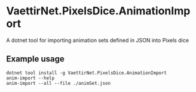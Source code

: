 # VaettirNet.PixelsDice.AnimationImport

A dotnet tool for importing animation sets defined in JSON into Pixels dice

## Example usage

```shell
dotnet tool install -g VaettirNet.PixelsDice.AnimationImport
anim-import --help
anim-import --all --file ./animSet.json
```